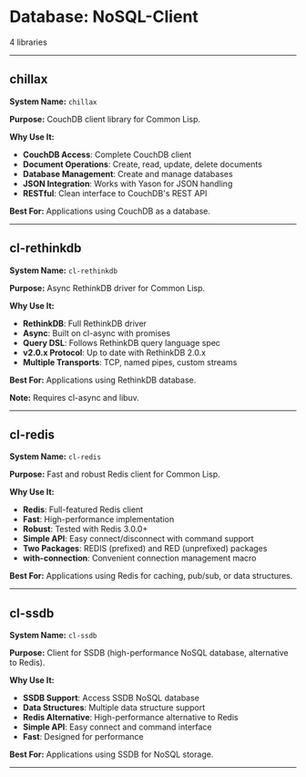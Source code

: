 # Database: NoSQL-Client

4 libraries

---

## chillax

**System Name:** `chillax`

**Purpose:** CouchDB client library for Common Lisp.

**Why Use It:**
- **CouchDB Access**: Complete CouchDB client
- **Document Operations**: Create, read, update, delete documents
- **Database Management**: Create and manage databases
- **JSON Integration**: Works with Yason for JSON handling
- **RESTful**: Clean interface to CouchDB's REST API

**Best For:** Applications using CouchDB as a database.

---


## cl-rethinkdb

**System Name:** `cl-rethinkdb`

**Purpose:** Async RethinkDB driver for Common Lisp.

**Why Use It:**
- **RethinkDB**: Full RethinkDB driver
- **Async**: Built on cl-async with promises
- **Query DSL**: Follows RethinkDB query language spec
- **v2.0.x Protocol**: Up to date with RethinkDB 2.0.x
- **Multiple Transports**: TCP, named pipes, custom streams

**Best For:** Applications using RethinkDB database.

**Note:** Requires cl-async and libuv.

---


## cl-redis

**System Name:** `cl-redis`

**Purpose:** Fast and robust Redis client for Common Lisp.

**Why Use It:**
- **Redis**: Full-featured Redis client
- **Fast**: High-performance implementation
- **Robust**: Tested with Redis 3.0.0+
- **Simple API**: Easy connect/disconnect with command support
- **Two Packages**: REDIS (prefixed) and RED (unprefixed) packages
- **with-connection**: Convenient connection management macro

**Best For:** Applications using Redis for caching, pub/sub, or data structures.

---


## cl-ssdb

**System Name:** `cl-ssdb`

**Purpose:** Client for SSDB (high-performance NoSQL database, alternative to Redis).

**Why Use It:**
- **SSDB Support**: Access SSDB NoSQL database
- **Data Structures**: Multiple data structure support
- **Redis Alternative**: High-performance alternative to Redis
- **Simple API**: Easy connect and command interface
- **Fast**: Designed for performance

**Best For:** Applications using SSDB for NoSQL storage.

---


